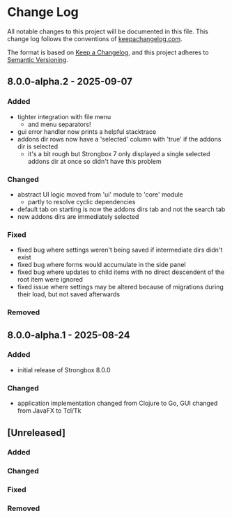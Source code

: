 # Change Log
All notable changes to this project will be documented in this file. This change log follows the conventions of [keepachangelog.com](http://keepachangelog.com/).

The format is based on [Keep a Changelog](https://keepachangelog.com/en/1.0.0/),
and this project adheres to [Semantic Versioning](https://semver.org/spec/v2.0.0.html).

## 8.0.0-alpha.2 - 2025-09-07

### Added

* tighter integration with file menu 
    - and menu separators!
* gui error handler now prints a helpful stacktrace
* addons dir rows now have a 'selected' column with 'true' if the addons dir is selected
    - it's a bit rough but Strongbox 7 only displayed a single selected addons dir at once so didn't have this problem

### Changed

* abstract UI logic moved from 'ui' module to 'core' module
    - partly to resolve cyclic dependencies
* default tab on starting is now the addons dirs tab and not the search tab
* new addons dirs are immediately selected 

### Fixed

* fixed bug where settings weren't being saved if intermediate dirs didn't exist
* fixed bug where forms would accumulate in the side panel
* fixed bug where updates to child items with no direct descendent of the root item were ignored
* fixed issue where settings may be altered because of migrations during their load, but not saved afterwards

### Removed

## 8.0.0-alpha.1 - 2025-08-24

### Added

* initial release of Strongbox 8.0.0

### Changed

* application implementation changed from Clojure to Go, GUI changed from JavaFX to Tcl/Tk

## [Unreleased]

### Added

### Changed

### Fixed

### Removed
